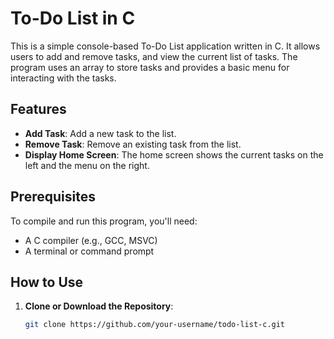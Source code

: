 # To-Do List in C

This is a simple console-based To-Do List application written in C. It allows users to add and remove tasks, and view the current list of tasks. The program uses an array to store tasks and provides a basic menu for interacting with the tasks.

## Features

- **Add Task**: Add a new task to the list.
- **Remove Task**: Remove an existing task from the list.
- **Display Home Screen**: The home screen shows the current tasks on the left and the menu on the right.

## Prerequisites

To compile and run this program, you'll need:

- A C compiler (e.g., GCC, MSVC)
- A terminal or command prompt

## How to Use

1. **Clone or Download the Repository**:
   ```bash
   git clone https://github.com/your-username/todo-list-c.git
